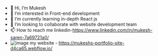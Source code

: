 - 👋 Hi, I’m Mukesh 
- 👀 I’m interested in Front-end development
- 🌱 I’m currently learning in-depth React js
- 💞️ I’m looking to collaborate with website development team
- 📫 How to reach me linkedin-https://www.linkedin.com/in/mukesh-saren-7a69721a0/
- ![image](https://user-images.githubusercontent.com/81287953/205945221-79f7e402-2175-459a-b943-96d239d55656.png)
my website - https://mukeshs-portfolio-site-d4ca65.webflow.io/

<!---
MukeshSaren18/MukeshSaren18 is a ✨ special ✨ repository because its `README.md` (this file) appears on your GitHub profile.
You can click the Preview link to take a look at your changes.
--->

